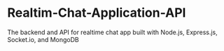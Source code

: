 # Realtim-Chat-Application-API
The backend and API for realtime chat app built with Node.js, Express.js, Socket.io, and MongoDB

